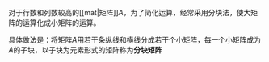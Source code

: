 对于行数和列数较高的[[mat|矩阵]]$A$，为了简化运算，经常采用分块法，使大矩阵的运算化成小矩阵的运算。

具体做法是：将矩阵$A$用若干条纵线和横线分成若干个小矩阵，每一个小矩阵成为$A$的子块，以子块为元素形式的矩阵称为**分块矩阵**